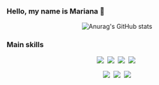 ### Hello, my name is Mariana 👋

<div align="center">
  
![Anurag's GitHub stats](https://github-readme-stats.vercel.app/api?username=marianaandrxde&show_icons=true&theme=radical)

</div>

### Main skills

<div align="center">
<img src="https://img.shields.io/badge/HTML5-E34F26?style=for-the-badge&logo=html5&logoColor=white">&nbsp;
<img src="https://img.shields.io/badge/JavaScript-323330?style=for-the-badge&logo=javascript&logoColor=F7DF1E">&nbsp;
<img src="https://img.shields.io/badge/TypeScript-007ACC?style=for-the-badge&logo=typescript&logoColor=white">&nbsp;
<img src="https://img.shields.io/badge/CSS3-1572B6?style=for-the-badge&logo=css3&logoColor=white">&nbsp;

</div>

<div align="center">
  
<img src="https://img.shields.io/badge/Trello-0052CC?style=for-the-badge&logo=trello&logoColor=white">&nbsp;
<img src="https://img.shields.io/badge/Figma-F24E1E?style=for-the-badge&logo=figma&logoColor=white">&nbsp;
<img src="https://img.shields.io/badge/PostgreSQL-316192?style=for-the-badge&logo=postgresql&logoColor=white">

</div>
